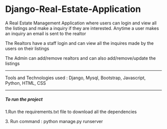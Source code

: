# Django-Real-Estate-Application
<p> A Real Estate Management Application where users can login and view all the listings and make a inquiry if they are interested. 
  Anytime a user makes an inquiry an email is sent to the realtor</p>

</p>

<p>The Realtors have a staff login and can view all the inquires made by the users on their listings</p>
<p>The Admin can add/remove realtors and can also add/remove/update the listings</p>
<hr>
Tools and Technologies used : Django, Mysql, Bootstrap, Javascript, Python, HTML, CSS
<hr>
<h5>To run the project </h5>
<p>1.Run the requirements.txt file to download all the dependencies </p>
<p>3. Run command : python manage.py runserver </p>

